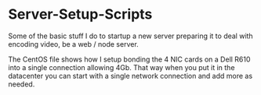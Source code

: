 # Server-Setup-Scripts

Some of the basic stuff I do to startup a new server preparing it to deal with encoding video, be a web / node server.

The CentOS file shows how I setup bonding the 4 NIC cards on a Dell R610 into a single connection allowing 4Gb. That way when you put it in the datacenter you can start with a single network connection and add more as needed.
